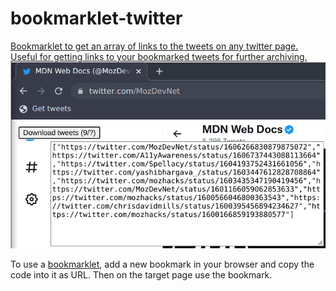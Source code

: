 # bookmarklet-twitter

[Bookmarklet to get an array of links to the tweets on any twitter page. Useful for getting links to your bookmarked tweets for further archiving.](getTweets.js)
![Demonstration of the bookmarklet usage](getTweets.png)

To use a [bookmarklet](https://en.wikipedia.org/wiki/Bookmarklet), add a new bookmark in your browser and copy the code into it as URL. Then on the target page use the bookmark.
